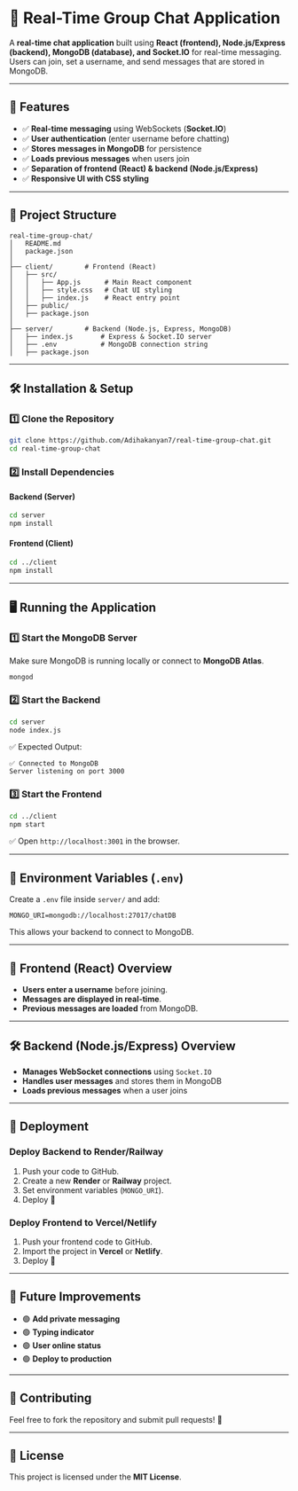 # **📢 Real-Time Group Chat Application**

A **real-time chat application** built using **React (frontend), Node.js/Express (backend), MongoDB (database), and Socket.IO** for real-time messaging. Users can join, set a username, and send messages that are stored in MongoDB.

---

## **🚀 Features**
- ✅ **Real-time messaging** using WebSockets (**Socket.IO**)
- ✅ **User authentication** (enter username before chatting)
- ✅ **Stores messages in MongoDB** for persistence
- ✅ **Loads previous messages** when users join
- ✅ **Separation of frontend (React) & backend (Node.js/Express)**
- ✅ **Responsive UI with CSS styling**

---

## **📂 Project Structure**
```
real-time-group-chat/
│   README.md
│   package.json
│
├── client/        # Frontend (React)
│   ├── src/
│   │   ├── App.js      # Main React component
│   │   ├── style.css   # Chat UI styling
│   │   ├── index.js    # React entry point
│   ├── public/
│   ├── package.json
│
├── server/        # Backend (Node.js, Express, MongoDB)
│   ├── index.js       # Express & Socket.IO server
│   ├── .env           # MongoDB connection string
│   ├── package.json
```

---

## **🛠 Installation & Setup**
### **1️⃣ Clone the Repository**
```sh
git clone https://github.com/Adihakanyan7/real-time-group-chat.git
cd real-time-group-chat
```

### **2️⃣ Install Dependencies**
#### **Backend (Server)**
```sh
cd server
npm install
```

#### **Frontend (Client)**
```sh
cd ../client
npm install
```

---

## **🖥 Running the Application**
### **1️⃣ Start the MongoDB Server**
Make sure MongoDB is running locally or connect to **MongoDB Atlas**.
```sh
mongod
```

### **2️⃣ Start the Backend**
```sh
cd server
node index.js
```
✅ Expected Output:
```
✅ Connected to MongoDB
Server listening on port 3000
```

### **3️⃣ Start the Frontend**
```sh
cd ../client
npm start
```
✅ Open `http://localhost:3001` in the browser.

---

## **💾 Environment Variables (`.env`)**
Create a `.env` file inside `server/` and add:
```
MONGO_URI=mongodb://localhost:27017/chatDB
```
This allows your backend to connect to MongoDB.

---

## **🎨 Frontend (React) Overview**
- **Users enter a username** before joining.
- **Messages are displayed in real-time**.
- **Previous messages are loaded** from MongoDB.

---

## **🛠 Backend (Node.js/Express) Overview**
- **Manages WebSocket connections** using `Socket.IO`
- **Handles user messages** and stores them in MongoDB
- **Loads previous messages** when a user joins

---

## **🚀 Deployment**
### **Deploy Backend to Render/Railway**
1. Push your code to GitHub.
2. Create a new **Render** or **Railway** project.
3. Set environment variables (`MONGO_URI`).
4. Deploy 🚀

### **Deploy Frontend to Vercel/Netlify**
1. Push your frontend code to GitHub.
2. Import the project in **Vercel** or **Netlify**.
3. Deploy 🚀

---

## **📌 Future Improvements**
- 🟢 **Add private messaging**
- 🟢 **Typing indicator**
- 🟢 **User online status**
- 🟢 **Deploy to production**

---

## **🙌 Contributing**
Feel free to fork the repository and submit pull requests! 🚀

---

## **📜 License**
This project is licensed under the **MIT License**.

